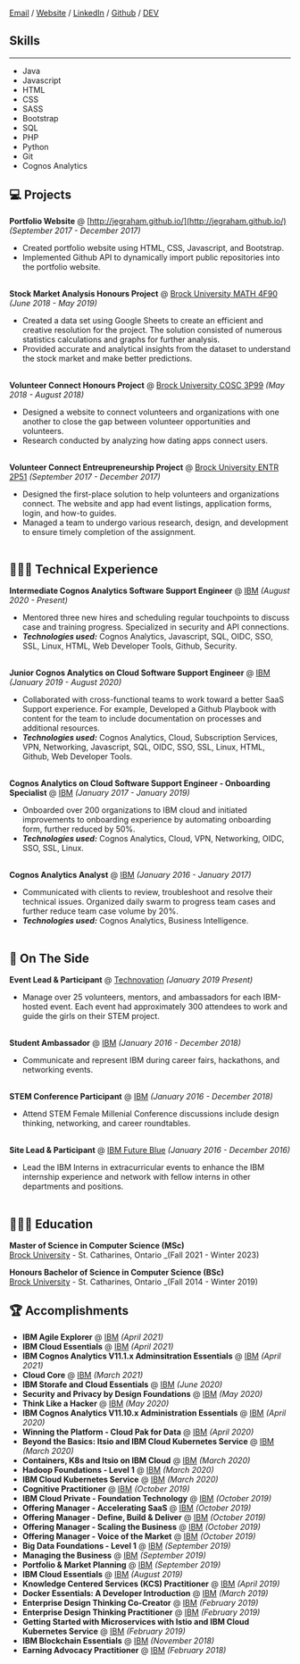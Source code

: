 
[Email](graham.jessica338@gmail.com) / [Website](jegraham.github.io) / [LinkedIn](www.linkedin.com/in/jessica-graham-455261aa) / [Github](https://github.com/jegraham/) / [DEV](https://dev.to/jegraham)


## Skills
---
- Java 
- Javascript 
- HTML 
- CSS
- SASS
- Bootstrap 
- SQL 
- PHP 
- Python
- Git
- Cognos Analytics 


## 💻  Projects

**Portfolio Website** @ [http://jegraham.github.io/](http://jegraham.github.io/) _(September 2017 - December 2017)_ <br>
 - Created portfolio website using HTML, CSS, Javascript, and Bootstrap. 
 - Implemented Github API to dynamically import public repositories into the portfolio website. 
<br><br>


**Stock Market Analysis Honours Project** @ [Brock University MATH 4F90](https://brocku.ca/webcal/2021/undergrad/math.html#MATH_4F90) _(June 2018 - May 2019)_ <br>
 - Created a data set using Google Sheets to create an efficient and creative resolution for the project. The solution consisted of numerous statistics calculations and graphs for further analysis. 
 - Provided accurate and analytical insights from the dataset to understand the stock market and make better predictions. 
<br><br>


**Volunteer Connect Honours Project** @ [Brock University COSC 3P99](https://www.cosc.brocku.ca/Offerings/4F90/) _(May 2018 - August 2018)_ <br>
- Designed a website to connect volunteers and organizations with one another to close the gap between volunteer opportunities and volunteers. 
- Research conducted by analyzing how dating apps connect users. 
<br><br>


**Volunteer Connect Entreupreneurship Project** @ [Brock University ENTR 2P51](https://brocku.ca/webcal/2001/undergrad/courses/ENTR.html) _(September 2017 - December 2017)_ <br>
 - Designed the first-place solution to help volunteers and organizations connect. The website and app had event listings, application forms, login, and how-to guides.
 - Managed a team to undergo various research, design, and development to ensure timely completion of the assignment. 
<br><br>




## 👩🏼‍💻 Technical Experience

**Intermediate Cognos Analytics Software Support Engineer** @ [IBM](https://www.ibm.com/) _(August 2020 - Present)_ <br>
  - Mentored three new hires and scheduling regular touchpoints to discuss case and training progress. Specialized in security and API connections. 
  - **_Technologies used:_** Cognos Analytics, Javascript, SQL, OIDC, SSO, SSL, Linux, HTML, Web Developer Tools, Github, Security.
<br><br>


**Junior Cognos Analytics on Cloud Software Support Engineer** @ [IBM](https://www.ibm.com/) _(January 2019 - August 2020)_ <br>
  - Collaborated with cross-functional teams to work toward a better SaaS Support experience. For example, Developed a Github Playbook with content for the team to include documentation on processes and additional resources. 
  - **_Technologies used:_** Cognos Analytics, Cloud, Subscription Services, VPN, Networking, Javascript, SQL, OIDC, SSO, SSL, Linux, HTML, Github, Web Developer Tools.
<br><br>


**Cognos Analytics on Cloud Software Support Engineer - Onboarding Specialist** @ [IBM](https://www.ibm.com/) _(January 2017 - January 2019)_ <br>
  - Onboarded over 200 organizations to IBM  cloud and initiated improvements to onboarding experience by automating onboarding form, further reduced by 50%.
  - **_Technologies used:_** Cognos Analytics, Cloud, VPN, Networking, OIDC, SSO, SSL, Linux.
<br><br>


**Cognos Analytics Analyst** @ [IBM](https://www.ibm.com/) _(January 2016 - January 2017)_ <br>
  - Communicated with clients to review, troubleshoot and resolve their technical issues. Organized daily swarm to progress team cases and further reduce team case volume by 20%. 
  - **_Technologies used:_** Cognos Analytics, Business Intelligence.
<br><br>


## 📌 On The Side

**Event Lead & Participant** @ [Technovation](https://technovationottawa.org/) _(January 2019 Present)_<br>
  - Manage over 25 volunteers, mentors, and ambassadors for each IBM-hosted event. Each event had approximately 300 attendees to work and guide the girls on their STEM project.
<br><br>


**Student Ambassador** @ [IBM](https://www.ibm.com) _(January 2016 - December 2018)_<br>
  - Communicate and represent IBM during career fairs, hackathons, and networking events. 
<br><br>


**STEM Conference Participant** @ [IBM](https://www.ibm.com) _(January 2016 - December 2018)_<br>
  - Attend STEM Female Millenial  Conference discussions include design thinking, networking, and career roundtables.
<br><br>


**Site Lead & Participant** @ [IBM Future Blue](https://www.ibm.com) _(January 2016 - December 2016)_<br>
  - Lead the IBM Interns in extracurricular events to enhance the IBM internship experience and network with fellow interns in other departments and positions.
<br><br>



## 👩🏼‍🎓 Education

**Master of Science in Computer Science (MSc)**<br>
[Brock University](https://brocku.ca/) - St. Catharines, Ontario _(Fall 2021 - Winter 2023)


**Honours Bachelor of Science in Computer Science (BSc)**<br>
[Brock University](https://brocku.ca/) - St. Catharines, Ontario _(Fall 2014 - Winter 2019)



## 🏆 Accomplishments 

- **IBM Agile Explorer** @ [IBM](https://www.ibm.com/training/credentials) _(April 2021)_
- **IBM Cloud Essentials** @ [IBM](https://www.ibm.com/training/credentials) _(April 2021)_
- **IBM Cognos Analytics V11.1.x Adminsitration Essentials** @ [IBM](https://www.ibm.com/training/credentials) _(April 2021)_
- **Cloud Core** @ [IBM](https://www.ibm.com/training/credentials) _(March 2021)_
- **IBM Storafe and Cloud Essentials** @ [IBM](https://www.ibm.com/training/credentials) _(June 2020)_
- **Security and Privacy by Design Foundations** @ [IBM](https://www.ibm.com/training/credentials) _(May 2020)_
- **Think Like a Hacker** @ [IBM](https://www.ibm.com/training/credentials) _(May 2020)_
- **IBM Cognos Analytics V11.10.x Administration Essentials** @ [IBM](https://www.ibm.com/training/credentials) _(April 2020)_
- **Winning the Platform - Cloud Pak for Data** @ [IBM](https://www.ibm.com/training/credentials) _(April 2020)_
- **Beyond the Basics: Itsio and IBM Cloud Kubernetes Service** @ [IBM](https://www.ibm.com/training/credentials) _(March 2020)_
- **Containers, K8s and Itsio on IBM Cloud** @ [IBM](https://www.ibm.com/training/credentials) _(March 2020)_
- **Hadoop Foundations - Level 1** @ [IBM](https://www.ibm.com/training/credentials) _(March 2020)_
- **IBM Cloud Kubernetes Service** @ [IBM](https://www.ibm.com/training/credentials) _(March 2020)_
- **Cognitive Practitioner** @ [IBM](https://www.ibm.com/training/credentials) _(October 2019)_
- **IBM Cloud Private - Foundation Technology** @ [IBM](https://www.ibm.com/training/credentials) _(October 2019)_
- **Offering Manager - Accelerating SaaS** @ [IBM](https://www.ibm.com/training/credentials) _(October 2019)_
- **Offering Manager - Define, Build & Deliver** @ [IBM](https://www.ibm.com/training/credentials) _(October 2019)_
- **Offering Manager - Scaling the Business** @ [IBM](https://www.ibm.com/training/credentials) _(October 2019)_
- **Offering Manager - Voice of the Market** @ [IBM](https://www.ibm.com/training/credentials) _(October 2019)_
- **Big Data Foundations - Level 1** @ [IBM](https://www.ibm.com/training/credentials) _(September 2019)_
- **Managing the Business** @ [IBM](https://www.ibm.com/training/credentials) _(September 2019)_
- **Portfolio & Market Planning** @ [IBM](https://www.ibm.com/training/credentials) _(September 2019)_
- **IBM Cloud Essentials** @ [IBM](https://www.ibm.com/training/credentials) _(August 2019)_
- **Knowledge Centered Services (KCS) Practitioner** @ [IBM](https://www.ibm.com/training/credentials) _(April 2019)_
- **Docker Essentials: A Developer Introduction** @ [IBM](https://www.ibm.com/training/credentials) _(March 2019)_
- **Enterprise Design Thinking Co-Creator** @ [IBM](https://www.ibm.com/training/credentials) _(February 2019)_
- **Enterprise Design Thinking Practitioner** @ [IBM](https://www.ibm.com/training/credentials) _(February 2019)_
- **Getting Started with Microservices with Istio and IBM Cloud Kubernetes Service** @ [IBM](https://www.ibm.com/training/credentials) _(February 2019)_
- **IBM Blockchain Essentials** @ [IBM](https://www.ibm.com/training/credentials) _(November 2018)_
- **Earning Advocacy Practitioner** @ [IBM](https://www.ibm.com/training/credentials) _(February 2018)_


